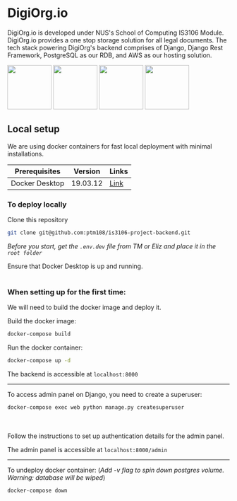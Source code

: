 # DigiOrg.io

DigiOrg.io is developed under NUS's School of Computing IS3106 Module. DigiOrg.io provides a one stop storage solution for all legal documents. The tech stack powering DigiOrg's backend comprises of Django, Django Rest Framework, PostgreSQL as our RDB, and AWS as our hosting solution.

<img src="https://www.djangoproject.com/m/img/logos/django-logo-positive.png" width="100"> <img src="https://zdnet2.cbsistatic.com/hub/i/r/2018/04/19/092cbf81-acac-4f3a-91a1-5a26abc1721f/thumbnail/770x578/5d78c50199e6a9242367b37892be8057/postgresql-logo.png" width="100"> <img src="https://www.django-rest-framework.org/img/logo.png" width="100"> <img src="https://futurumresearch.com/wp-content/uploads/2020/01/aws-logo.png" width="100">

## Local setup

We are using docker containers for fast local deployment with minimal installations.

| Prerequisites  | Version | Links |
| -------------- | ------- | ----- |
| Docker Desktop | 19.03.12 | [Link](https://www.docker.com/products/docker-desktop) |

### To deploy locally

Clone this repository

``` bash
git clone git@github.com:ptm108/is3106-project-backend.git
```

*Before you start, get the `.env.dev` file from TM or Eliz and place it in the `root folder`*

Ensure that Docker Desktop is up and running.
<br/><br/>

### When setting up for the first time:

We will need to build the docker image and deploy it.

Build the docker image:

``` bash
docker-compose build
```

Run the docker container:

``` bash
docker-compose up -d
```

The backend is accessible at `localhost:8000`

---

To access admin panel on Django, you need to create a superuser:

``` bash
docker-compose exec web python manage.py createsuperuser
```

<br/><br/>
Follow the instructions to set up authentication details for the admin panel.

The admin panel is accessible at `localhost:8000/admin`

---

To undeploy docker container: (*Add -v flag to spin down postgres volume. Warning: database will be wiped*)

``` bash
docker-compose down
```

